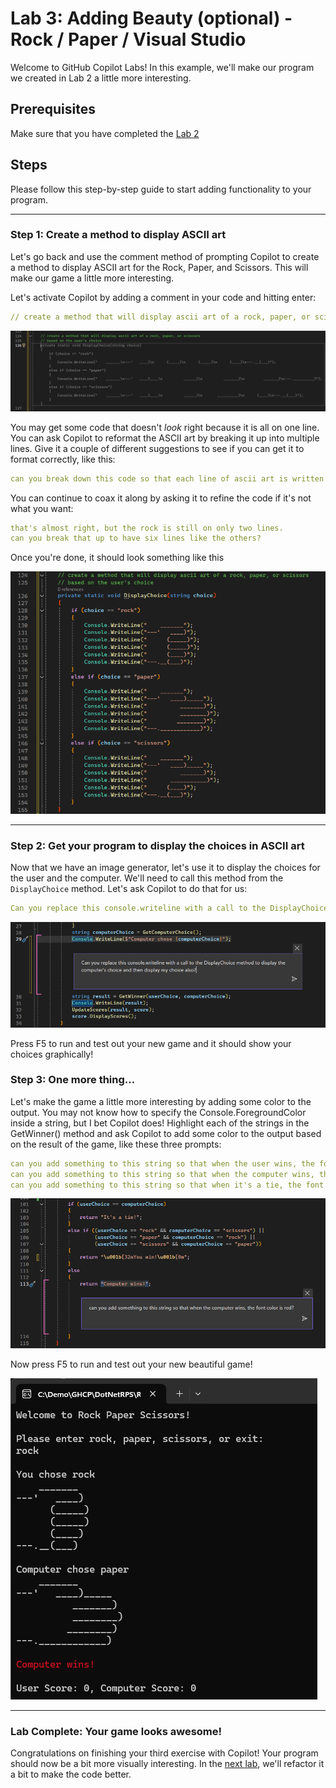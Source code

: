 # Lab 3: Adding Beauty (optional) - Rock / Paper / Visual Studio

Welcome to GitHub Copilot Labs! In this example, we'll make our program we created in Lab 2 a little more interesting.

## Prerequisites

Make sure that you have completed the [Lab 2](../RPS-Lab-2/README.md)

## Steps

Please follow this step-by-step guide to start adding functionality to your program.

---

### Step 1: Create a method to display ASCII art

Let's go back and use the comment method of prompting Copilot to create a method to display ASCII art for the Rock, Paper, and Scissors.  This will make our game a little more interesting.

Let's activate Copilot by adding a comment in your code and hitting enter:

``` yaml
// create a method that will display ascii art of a rock, paper, or scissors
```

![ASCII Art 1](images/RPS_300.png)

You may get some code that doesn't *look* right because it is all on one line.  You can ask Copilot to reformat the ASCII art by breaking it up into multiple lines.  Give it a couple of different suggestions to see if you can get it to format correctly, like this:

``` yaml
can you break down this code so that each line of ascii art is written on it's own line with it's own console.writeline?
```

You can continue to coax it along by asking it to refine the code if it's not what you want:

``` yaml
that's almost right, but the rock is still on only two lines. 
can you break that up to have six lines like the others?
```

Once you're done, it should look something like this

![ASCII Art 2](images/RPS_320.png)

---

### Step 2: Get your program to display the choices in ASCII art

Now that we have an image generator, let's use it to display the choices for the user and the computer.  We'll need to call this method from the `DisplayChoice` method.  Let's ask Copilot to do that for us:

``` yaml
Can you replace this console.writeline with a call to the DisplayChoice method to display the computer's choice and display my choice also?
```

![ASCII Art 3](images/RPS_330.png)

Press F5 to run and test out your new game and it should show your choices graphically!

### Step 3: One more thing...

Let's make the game a little more interesting by adding some color to the output.  You may not know how to specify the Console.ForegroundColor inside a string, but I bet Copilot does!  Highlight each of the strings in the GetWinner() method and ask Copilot to add some color to the output based on the result of the game, like these three prompts:

``` yaml
can you add something to this string so that when the user wins, the font color is green?
can you add something to this string so that when the computer wins, the font color is red?
can you add something to this string so that when it's a tie, the font color is blue?
```

![ASCII Art 4](images/RPS_360.png)

Now press F5 to run and test out your new beautiful game!

![ASCII Art 4](images/RPS_370.png)

---

### Lab Complete: Your game looks awesome!

Congratulations on finishing your third exercise with Copilot!  Your program should now be a bit more visually interesting. In the [next lab](../RPS-Lab-4/README.md), we'll refactor it a bit to make the code better.
